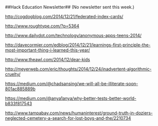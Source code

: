 ##Hack Education Newsletter##
(No newsletter sent this week.)

http://cogdogblog.com/2014/12/21/federated-index-cards/

http://www.roughtype.com/?p=5364

http://www.dailydot.com/technology/anonymous-apps-teens-2014/

http://davecormier.com/edblog/2014/12/21/learnings-first-principle-the-most-important-thing-i-learned-this-year/

http://www.theawl.com/2014/12/dear-kids

http://meyerweb.com/eric/thoughts/2014/12/24/inadvertent-algorithmic-cruelty/

https://medium.com/@chadsansing/we-will-all-be-illiterate-soon-801ac885889b

https://medium.com/@anya1anya/why-better-tests-better-world-b833f817543

http://www.tampabay.com/news/humaninterest/ground-truth-in-doziers-neglected-cemetery-a-search-for-lost-boys-and-the/2210734
